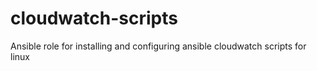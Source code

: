 cloudwatch-scripts
==================

Ansible role for installing and configuring ansible cloudwatch scripts for linux
